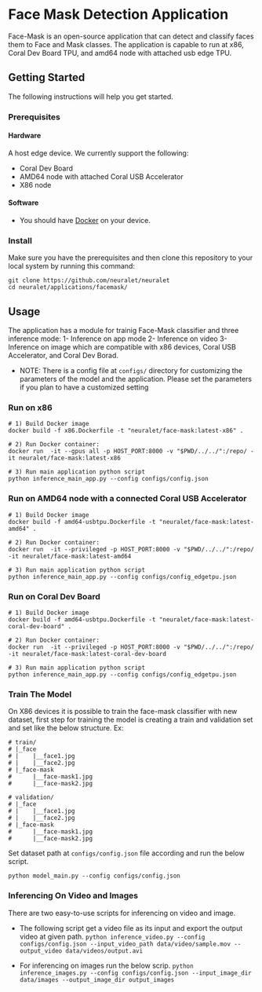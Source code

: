 # Face Mask Detection Application
Face-Mask is an open-source application that can detect and classify faces them to Face and Mask classes. The application is capable to run at x86, Coral Dev Board TPU, and amd64 node with attached usb edge TPU.


## Getting Started
The following instructions will help you get started.

### Prerequisites

#### Hardware
A host edge device. We currently support the following:

* Coral Dev Board
* AMD64 node with attached Coral USB Accelerator
* X86 node

#### Software

* You should have [Docker](https://docs.docker.com/get-docker/) on your device.

### Install
Make sure you have the prerequisites and then clone this repository to your local system by running this command:
```
git clone https://github.com/neuralet/neuralet
cd neuralet/applications/facemask/
```
## Usage
The application has a module for trainig Face-Mask classifier and three inference mode:
1- Inference on app mode
2- Inference on video
3- Inference on image
which are compatible with x86 devices, Coral USB Accelerator, and Coral Dev Borad.

* NOTE: There is a config file at `configs/` directory for customizing the parameters of the model and the application. Please set the parameters if you plan to have a customized setting  

### Run on x86
```
# 1) Build Docker image
docker build -f x86.Dockerfile -t "neuralet/face-mask:latest-x86" .

# 2) Run Docker container:
docker run  -it --gpus all -p HOST_PORT:8000 -v "$PWD/../../":/repo/ -it neuralet/face-mask:latest-x86

# 3) Run main application python script
python inference_main_app.py --config configs/config.json 
```
### Run on AMD64 node with a connected Coral USB Accelerator
```
# 1) Build Docker image
docker build -f amd64-usbtpu.Dockerfile -t "neuralet/face-mask:latest-amd64" .

# 2) Run Docker container:
docker run  -it --privileged -p HOST_PORT:8000 -v "$PWD/../../":/repo/ -it neuralet/face-mask:latest-amd64

# 3) Run main application python script
python inference_main_app.py --config configs/config_edgetpu.json 
```
### Run on Coral Dev Board
```
# 1) Build Docker image
docker build -f amd64-usbtpu.Dockerfile -t "neuralet/face-mask:latest-coral-dev-board" .

# 2) Run Docker container:
docker run  -it --privileged -p HOST_PORT:8000 -v "$PWD/../../":/repo/ -it neuralet/face-mask:latest-coral-dev-board

# 3) Run main application python script
python inference_main_app.py --config configs/config_edgetpu.json 
```

### Train The Model
On X86 devices it is possible to train the face-mask classifier with new dataset, first step for training the model is creating a train and validation set and set like the below structure.
Ex:
```
# train/
# |_face
# |    |__face1.jpg
# |    |__face2.jpg
# |_face-mask
#      |__face-mask1.jpg
#      |__face-mask2.jpg

# validation/
# |_face
# |    |__face1.jpg
# |    |__face2.jpg
# |_face-mask
#      |__face-mask1.jpg
#      |__face-mask2.jpg
```
Set dataset path at `configs/config.json` file according and run the below script.

```
python model_main.py --config configs/config.json
```
### Inferencing On Video and Images
There are two easy-to-use scripts for inferencing on video and image.
- The following script get a video file as its input and export the output video at given path. 
`python inference_video.py --config configs/config.json --input_video_path data/video/sample.mov --output_video data/videos/output.avi`

- For inferencing on images run the below scrip.
`python inference_images.py --config configs/config.json --input_image_dir data/images --output_image_dir output_images`
